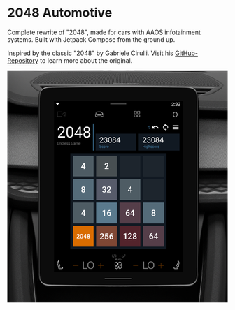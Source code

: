 # 2048 Automotive

Complete rewrite of "2048", made for cars with AAOS infotainment systems. Built with Jetpack Compose from the ground up.

Inspired by the classic "2048" by Gabriele Cirulli. Visit his [GitHub-Repository](https://github.com/gabrielecirulli/2048) to learn more about the original.

<img src="docs/screenshots/Screenshot_20240811_163205.png"/>
